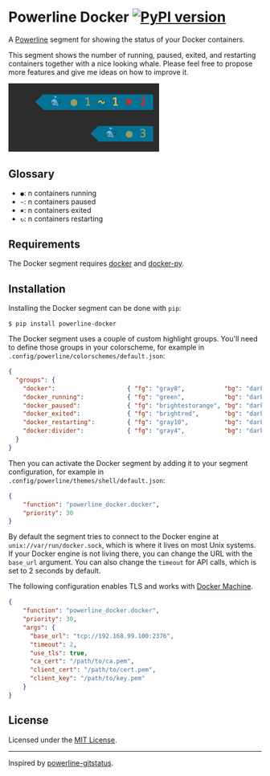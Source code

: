 # Powerline Docker [![PyPI version](https://badge.fury.io/py/powerline-docker.svg)](https://badge.fury.io/py/powerline-docker)

A [Powerline](https://github.com/powerline/powerline) segment for showing the status of your Docker containers.

This segment shows the number of running, paused, exited, and restarting containers together with a nice looking whale. Please feel free to propose more features and give me ideas on how to improve it.

<img src="screenshot.png" width="300">


## Glossary

- `●`: n containers running
- `~`: n containers paused
- `✖`: n containers exited
- `↻`: n containers restarting


## Requirements

The Docker segment requires [docker](https://docs.docker.com/engine/installation/) and [docker-py](https://docker-py.readthedocs.org).


## Installation

Installing the Docker segment can be done with `pip`:

```
$ pip install powerline-docker
```

The Docker segment uses a couple of custom highlight groups. You'll need to define those groups in your colorscheme, for example in `.config/powerline/colorschemes/default.json`:

```json
{
  "groups": {
    "docker":                    { "fg": "gray8",           "bg": "darkestblue", "attrs": [] },
    "docker_running":            { "fg": "green",           "bg": "darkestblue", "attrs": [] },
    "docker_paused":             { "fg": "brightestorange", "bg": "darkestblue", "attrs": [] },
    "docker_exited":             { "fg": "brightred",       "bg": "darkestblue", "attrs": [] },
    "docker_restarting":         { "fg": "gray10",          "bg": "darkestblue", "attrs": [] },
    "docker:divider":            { "fg": "gray4",           "bg": "darkestblue", "attrs": [] }
  }
}
```

Then you can activate the Docker segment by adding it to your segment configuration, for example in `.config/powerline/themes/shell/default.json`:

```json
{
    "function": "powerline_docker.docker",
    "priority": 30
}
```

By default the segment tries to connect to the Docker engine at `unix://var/run/docker.sock`, which is where it lives on most Unix systems. If your Docker engine is not living there, you can change the URL with the `base_url` argument. You can also change the `timeout` for API calls, which is set to 2 seconds by default.

The following configuration enables TLS and works with [Docker Machine](https://docs.docker.com/machine/).

```json
{
    "function": "powerline_docker.docker",
    "priority": 30,
    "args": {
      "base_url": "tcp://192.168.99.100:2376",
      "timeout": 2,
      "use_tls": true,
      "ca_cert": "/path/to/ca.pem",
      "client_cert": "/path/to/cert.pem",
      "client_key": "/path/to/key.pem"
    }
}
```


## License

Licensed under the [MIT License](LICENSE).

---

Inspired by [powerline-gitstatus](https://github.com/jaspernbrouwer/powerline-gitstatus).
